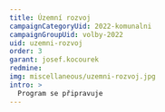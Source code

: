 ```yaml
---
title: Územní rozvoj
campaignCategoryUid: 2022-komunalni
campaignGroupUid: volby-2022
uid: uzemni-rozvoj
order: 3
garant: josef.kocourek
redmine: 
img: miscellaneous/uzemni-rozvoj.jpg
intro: >
  Program se připravuje
---
```

